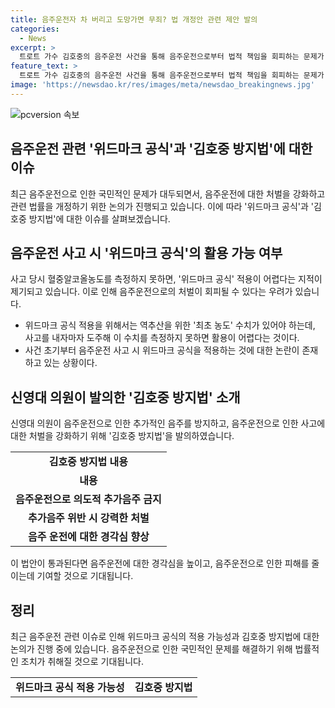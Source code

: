 ```yaml
---
title: 음주운전자 차 버리고 도망가면 무죄? 법 개정안 관련 제안 발의
categories:
  - News
excerpt: >
  트로트 가수 김호중의 음주운전 사건을 통해 음주운전으로부터 법적 책임을 회피하는 문제가 제기되고 있다. 현행법에서는 음주운전을 입증하기 위해 혈중알코올농도 측정이 필요한데, 사고 후 도주하여 이 값을 측정하지 못하면 처벌을 받지 않을 수 있다. 이를 위해 김호중 방지법이 언급되며, 유명 방송인의 유죄 판결 후 사법 방해에 대한 처벌 규정 도입이 요구되고 있다. 이에 대한 대표적인 대책으로는 의도된 추가 음주를 엄격히 금지하고 강력한 처벌을 부과하는 도로교통법 일부 개정법률안이 발의되었다. 해당 법률은 음주운전으로 인한 피해를 줄이기 위한 내용을 포함하고 있다.
feature_text: >
  트로트 가수 김호중의 음주운전 사건을 통해 음주운전으로부터 법적 책임을 회피하는 문제가 제기되고 있다. 현행법에서는 음주운전을 입증하기 위해 혈중알코올농도 측정이 필요한데, 사고 후 도주하여 이 값을 측정하지 못하면 처벌을 받지 않을 수 있다. 이를 위해 김호중 방지법이 언급되며, 유명 방송인의 유죄 판결 후 사법 방해에 대한 처벌 규정 도입이 요구되고 있다. 이에 대한 대표적인 대책으로는 의도된 추가 음주를 엄격히 금지하고 강력한 처벌을 부과하는 도로교통법 일부 개정법률안이 발의되었다. 해당 법률은 음주운전으로 인한 피해를 줄이기 위한 내용을 포함하고 있다.
image: 'https://newsdao.kr/res/images/meta/newsdao_breakingnews.jpg'
---
```


<p><img src="https://newsdao.kr/res/images/meta/newsdao_breakingnews.jpg" alt="pcversion 속보" /></p>

<h2 data-ke-size="size26">음주운전 관련 '위드마크 공식'과 '김호중 방지법'에 대한 이슈</h2>

<p data-ke-size="size16">최근 음주운전으로 인한 국민적인 문제가 대두되면서, 음주운전에 대한 처벌을 강화하고 관련 법률을 개정하기 위한 논의가 진행되고 있습니다. 이에 따라 '위드마크 공식'과 '김호중 방지법'에 대한 이슈를 살펴보겠습니다.</p>

<h2>음주운전 사고 시 '위드마크 공식'의 활용 가능 여부</h2>

<p data-ke-size="size16">사고 당시 혈중알코올농도를 측정하지 못하면, '위드마크 공식' 적용이 어렵다는 지적이 제기되고 있습니다. 이로 인해 음주운전으로의 처벌이 회피될 수 있다는 우려가 있습니다.</p>

<ul>
    <li>위드마크 공식 적용을 위해서는 역추산을 위한 '최초 농도' 수치가 있어야 하는데, 사고를 내자마자 도주해 이 수치를 측정하지 못하면 활용이 어렵다는 것이다.</li>
    <li>사건 초기부터 음주운전 사고 시 위드마크 공식을 적용하는 것에 대한 논란이 존재하고 있는 상황이다.</li>
</ul>

<h2>신영대 의원이 발의한 '김호중 방지법' 소개</h2>

<p data-ke-size="size16">신영대 의원이 음주운전으로 인한 추가적인 음주를 방지하고, 음주운전으로 인한 사고에 대한 처벌을 강화하기 위해 '김호중 방지법'을 발의하였습니다.</p>

<table>
    <tr>
        <td style="text-align: center; height: 17px;"><b>김호중 방지법 내용</b></td>
    </tr>
    <tr>
        <td style="text-align: center; height: 17px;"><b>내용</b></td>
    </tr>
    <tr>
        <td style="text-align: center; height: 17px;"><b>음주운전으로 의도적 추가음주 금지</b></td>
    </tr>
    <tr>
        <td style="text-align: center; height: 17px;"><b>추가음주 위반 시 강력한 처벌</b></td>
    </tr>
    <tr>
        <td style="text-align: center; height: 17px;"><b>음주 운전에 대한 경각심 향상</b></td>
    </tr>
</table>

<p data-ke-size="size16">이 법안이 통과된다면 음주운전에 대한 경각심을 높이고, 음주운전으로 인한 피해를 줄이는데 기여할 것으로 기대됩니다.</p>

<h2>정리</h2>

<p data-ke-size="size16">최근 음주운전 관련 이슈로 인해 위드마크 공식의 적용 가능성과 김호중 방지법에 대한 논의가 진행 중에 있습니다. 음주운전으로 인한 국민적인 문제를 해결하기 위해 법률적인 조치가 취해질 것으로 기대됩니다.</p>

<table>
    <tr>
        <td style="text-align: center; height: 17px;"><b>위드마크 공식 적용 가능성</b></td>
        <td style="text-align: center; height: 17px;"><b>김호중 방지법</b></td>
    </tr>
</table>

<p data-ke-size="size16"></p>

